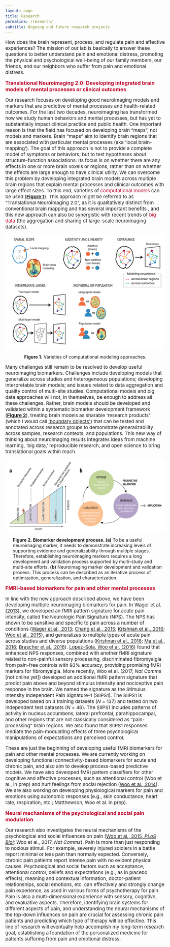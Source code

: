 ```yaml
---
layout: page
title: Research
permalink: /research/
subtitle: Ongoing and future research projects
---
```


<span style="font-size: 15px !important;">How does the brain represent, process, and regulate pain and affective experiences? The mission of our lab is basically to answer these questions to better understand pain and emotional distress, promoting the physical and psychological well-being of our family members, our friends, and our neighbors who suffer from pain and emotional distress.</span> 

<span style="font-size: 16px !important; color: #BD0026;"><b>Translational Neuroimaging 2.0: Developing integrated brain models of mental processes or clinical outcomes</b></span> 

<span style="font-size: 15px !important;">Our research focuses on developing good neuroimaging models and markers that are predictive of mental processes and health-related outcomes. For the last two decades, neuroimaging has transformed how we study human behaviors and mental processes, but has yet to substantially impact clinical practice and public health. One important reason is that the field has focused on developing brain “maps”, not models and markers. Brain “maps” aim to identify brain regions that are associated with particular mental processes (aka 'local brain-mapping’). The goal of this approach is not to provide a complete model of symptoms or behaviors, but to test hypotheses about structure-function associations: Its focus is on whether there are any effects in one or more brain voxels or regions, rather than on whether the effects are large enough to have clinical utility. We can overcome this problem by developing integrated brain models across multiple brain regions that explain mental processes and clinical outcomes with large effect sizes. To this end, varieties of <span style="color: #BD0026;">computational models</span> can be used (<a href="#Figure 1"><b>Figure 1</b></a>). This approach might be referred to as “Translational Neuroimaging 2.0”, as it is qualitatively distinct from conventional brain mapping and has several important benefits , and this new approach can also be synergistic with recent trends of <span style="color: #BD0026;">big data</span> (the aggregation and sharing of large-scale neuroimaging datasets).</span>

<p id="Figure 1"><center><img src="images/computational_models.png" width="550" align="center"/></center></p>

<center><span style="font-size: 14px !important;"><b>Figure 1.</b> Varieties of computational modeling approaches.</span></center>


<span style="font-size: 15px !important;">Many challenges still remain to be resolved to develop useful neuroimaging biomarkers. Challenges include developing models that generalize across studies and heterogeneous populations; developing interpretable brain models; and issues related to data aggregation and quality control of multi-site studies. Computational models and big data approaches will not, in themselves, be enough to address all these challenges. Rather, brain models should be developed and validated within a systematic biomarker development framework (<a href="#Figure 2"><b>Figure 2</b></a>), treating brain models as sharable ‘research products’ (which I would call <a href="https://en.wikipedia.org/wiki/Boundary_object">'boundary objects'</a>) that can be tested and annotated across research groups to demonstrate generalizability across samples, research contexts, and populations. This new way of thinking about neuroimaging results integrates ideas from machine learning, ‘big data,’ reproducible research, and open science to bring translational goals within reach.


<center><p id="Figure 2"><img src="images/biomarker_development.png" width="700" align="center"/></p></center>

<ul><span style="font-size: 14px !important;"><b>Figure 2. Biomarker development process. (a)</b> To be a useful neuroimaging marker, it needs to demonstrate increasing levels of supporting evidence and generalizability through multiple stages. Therefore, establishing neuroimaging markers requires a long development and validation process supported by multi-study and multi-site efforts. <b>(b)</b> Neuroimaging marker development and validation process. This process can be described as an iterative process of optimization, generalization, and characterization. </span></ul>


<span style="font-size: 16px !important; color: #BD0026;"><b>FMRI-based biomarkers for pain and other mental processes</b></span> 

<span style="font-size: 15px !important;">In line with the new approach described above, we have been developing multiple neuroimaging biomarkers for pain. In <a href="../pdfs/Wager_2013_NEJM.pdf">Wager et al. (2013)</a>, we developed an fMRI pattern signature for acute pain intensity, called the Neurologic Pain Signature (NPS). The NPS has shown to be sensitive and specific to pain across a number of conditions (<a href="../pdfs/Wager_2013_NEJM.pdf">Wager et al., 2013</a>; <a href="http://wagerlab.colorado.edu/files/papers/Chang_2015_PINES_emotion_signature_PBio_1002180.pdf">Chang et al., 2015</a>; <a href="../pdfs/Krishnan_2016_elife.pdf">Krishnan et al., 2016</a>; <a href="../pdfs/Woo_2015_Plos_Biol.pdf">Woo et al., 2015</a>), and generalizes to multiple types of acute pain across studies and diverse populations (<a href="../pdfs/Krishnan_2016_elife.pdf">Krishnan et al., 2016</a>; <a href="https://www.ncbi.nlm.nih.gov/pubmed/27132044">Ma et al., 2016</a>; <a href="https://www.ncbi.nlm.nih.gov/pubmed/27147654">Brascher et al., 2016</a>). <a href="../pdfs/LopezSola_2016_PAIN.pdf">Lopez-Sola, Woo et al. (2016)</a> found that enhanced NPS responses, combined with another fMRI signature related to non-painful sensory processing, discriminated fibromyalgia from pain-free controls with 93% accuracy, providing promising fMRI markers for fibromyalgia. More recently, Woo et al. (2017, _Nat Comms_ [not online yet]) developed an additional fMRI pattern signature that predict pain above and beyond stimulus intensity and nociceptive pain response in the brain. We named the signature as the Stimulus Intensity Independent Pain Signature-1 (SIIPS1). The SIIPS1 is developed based on 4 training datasets (_N_ = 137) and tested on two independent test datasets (_N_ = 46). The SIIPS1 includes patterns of activity in nucleus accumbens, lateral prefrontal, parahippocampal, and other regions that are not classically considered as “pain-processing” brain regions. We also found that SIIPS1 responses mediate the pain-modulating effects of three psychological manipulations of expectations and perceived control.</span>

<span style="font-size: 15px !important;">These are just the beginning of developing useful fMRI biomarkers for pain and other mental processes. We are currently working on developing functional connectivity-based biomarkers for acute and chronic pain, and also aim to develop process-based predictive models. We have also developed fMRI pattern classifiers for other cognitive and affective processes, such as attentional control (Woo et al., in prep) and hurt feelings from social rejection (<a href="../pdfs/Woo_2014_NatComms.pdf">Woo et al., 2014</a>). We are also working on developing physiological markers for pain and emotions using autonomic responses (e.g., skin conductance, heart rate, respiration, etc.; Matthewson, Woo et al. in prep).</span>

<span style="font-size: 16px !important; color: #BD0026;"><b>Neural mechanisms of the psychological and social pain modulation</b></span> 

<span style="font-size: 15px !important;">Our research also investigates the neural mechanisms of the psychological and social influences on pain (<a href="../pdfs/Woo_2015_Plos_Biol.pdf">Woo et al., 2015, _PLoS Biol_</a>; Woo et al., 2017, _Nat Comms_). Pain is more than just responding to noxious stimuli. For example, severely injured soldiers in a battle report minimal or less pain than normally expected. Conversely, chronic pain patients report intense pain with no evident physical causes. Psychological and social factors such as acceptance, attentional control, beliefs and expectations (e.g., as in placebo effects), meaning and contextual information, doctor-patient relationships, social emotions, etc. can effectively and strongly change pain experience, as used in various forms of psychotherapy for pain. Pain is also a multi-dimensional experience with sensory, cognitive, and evaluative aspects. Therefore, identifying brain systems for different aspects of pain, and understanding the neural mechanisms of the top-down influences on pain are crucial for assessing chronic pain patients and predicting which type of therapy will be effective. This line of research will eventually help accomplish my long-term research goal, establishing a foundation of the personalized medicine for patients suffering from pain and emotional distress.</span>







